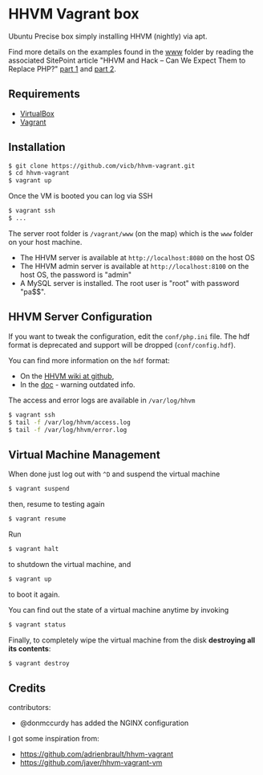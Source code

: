 HHVM Vagrant box
================

Ubuntu Precise box simply installing HHVM (nightly) via apt.

Find more details on the examples found in the [www](https://github.com/vicb/hhvm-vagrant/tree/master/www)
folder by reading the associated SitePoint article "HHVM and Hack – Can We
Expect Them to Replace PHP?" [part 1](http://www.sitepoint.com/hhvm-hack-part-1/)
and [part 2](http://www.sitepoint.com/look-hack-php-replacement-hhvm/).

Requirements
------------

* [VirtualBox](https://www.virtualbox.org)
* [Vagrant](http://vagrantup.com)

Installation
------------

```bash
$ git clone https://github.com/vicb/hhvm-vagrant.git
$ cd hhvm-vagrant
$ vagrant up
```

Once the VM is booted you can log via SSH

```bash
$ vagrant ssh
$ ...
```

The server root folder is `/vagrant/www` (on the map) which is the `www` folder
on your host machine.

- The HHVM server is available at `http://localhost:8080` on the host OS
- The HHVM admin server is available at `http://localhost:8100` on the host OS,
  the password is "admin"
- A MySQL server is installed. The root user is "root" with password "pa$$".

HHVM Server Configuration
-------------------------

If you want to tweak the configuration, edit the `conf/php.ini` file. The hdf
format is deprecated and support will be dropped (`conf/config.hdf`).

You can find more information on the `hdf` format:
- On the [HHVM wiki at github](https://github.com/facebook/hhvm/wiki/Runtime-options),
- In the [doc](https://github.com/facebook/hhvm/blob/master/hphp/doc/options.compiled) - warning outdated info.

The access and error logs are available in `/var/log/hhvm`

```bash
$ vagrant ssh
$ tail -f /var/log/hhvm/access.log
$ tail -f /var/log/hhvm/error.log
```

Virtual Machine Management
--------------------------

When done just log out with `^D` and suspend the virtual machine

```bash
$ vagrant suspend
```

then, resume to testing again

```bash
$ vagrant resume
```

Run

```bash
$ vagrant halt
```

to shutdown the virtual machine, and

```bash
$ vagrant up
```

to boot it again.

You can find out the state of a virtual machine anytime by invoking

```bash
$ vagrant status
```

Finally, to completely wipe the virtual machine from the disk **destroying all
its contents**:

```bash
$ vagrant destroy
```

Credits
-------

contributors:
- @donmccurdy has added the NGINX configuration

I got some inspiration from:
- https://github.com/adrienbrault/hhvm-vagrant
- https://github.com/javer/hhvm-vagrant-vm
